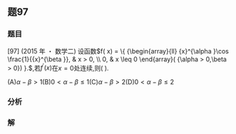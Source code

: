 ## 题97
### 题目
[97] (2015 年 ・ 数学二) 设函数$f( x)  = \{  {\begin{array}{ll} {x}^{\alpha }\cos \frac{1}{{x}^{\beta }}, & x > 0, \\  0, & x \leq  0 \end{array}( {\alpha  > 0,\beta  > 0}) }.$,若${f}^{\prime }( x)$在$x = 0$处连续,则(   ).

(A)$\alpha  - \beta  > 1$(B)$0 < \alpha  - \beta  \leq  1$(C)$\alpha  - \beta  > 2$(D)$0 < \alpha  - \beta  \leq  2$
### 分析

### 解